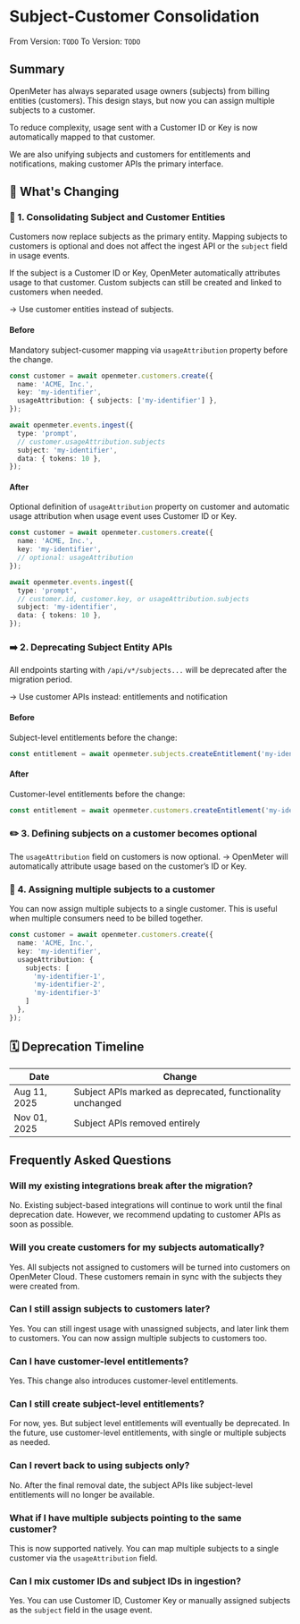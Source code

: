 # Subject-Customer Consolidation

From Version: `TODO`
To Version: `TODO`

## Summary

OpenMeter has always separated usage owners (subjects) from billing
entities (customers). This design stays, but now you can assign multiple
subjects to a customer.

To reduce complexity, usage sent with a Customer ID or Key is now
automatically mapped to that customer.

We are also unifying subjects and customers for entitlements and
notifications, making customer APIs the primary interface.

## 🔄 What's Changing

### 🔗 1. Consolidating Subject and Customer Entities

Customers now replace subjects as the primary entity. Mapping subjects
to customers is optional and does not affect the ingest API or the
`subject` field in usage events.

If the subject is a Customer ID or Key, OpenMeter automatically
attributes usage to that customer. Custom subjects can still be created
and linked to customers when needed.

→ Use customer entities instead of subjects.

#### Before

Mandatory subject-cusomer mapping via `usageAttribution` property before the change.

```ts
const customer = await openmeter.customers.create({
  name: 'ACME, Inc.',
  key: 'my-identifier',
  usageAttribution: { subjects: ['my-identifier'] },
});

await openmeter.events.ingest({
  type: 'prompt',
  // customer.usageAttribution.subjects
  subject: 'my-identifier',
  data: { tokens: 10 },
});
```

#### After

Optional definition of `usageAttribution` property on customer and
automatic usage attribution when usage event uses Customer ID or Key.

```ts
const customer = await openmeter.customers.create({
  name: 'ACME, Inc.',
  key: 'my-identifier',
  // optional: usageAttribution
});

await openmeter.events.ingest({
  type: 'prompt',
  // customer.id, customer.key, or usageAttribution.subjects
  subject: 'my-identifier',
  data: { tokens: 10 },
});
```

### ➡️ 2. Deprecating Subject Entity APIs

All endpoints starting with `/api/v*/subjects...` will be deprecated
after the migration period.

→ Use customer APIs instead: entitlements and notification

#### Before

Subject-level entitlements before the change:

```ts
const entitlement = await openmeter.subjects.createEntitlement('my-identifier', { … });
```

#### After

Customer-level entitlements before the change:

```ts
const entitlement = await openmeter.customers.createEntitlement('my-identifier', { … });
```

### ✏️ 3. Defining subjects on a customer becomes optional

The `usageAttribution` field on customers is now optional.
→ OpenMeter will automatically attribute usage based on the customer’s
ID or Key.

### 👥 4. Assigning multiple subjects to a customer

You can now assign multiple subjects to a single customer. This is
useful when multiple consumers need to be billed together.

```ts
const customer = await openmeter.customers.create({
  name: 'ACME, Inc.',
  key: 'my-identifier',
  usageAttribution: {
    subjects: [
      'my-identifier-1',
      'my-identifier-2',
      'my-identifier-3'
    ]
  },
});
```

## 🗓 Deprecation Timeline

| Date         | Change                                                         |
|--------------|----------------------------------------------------------------|
| Aug 11, 2025 | Subject APIs marked as deprecated, functionality unchanged     |
| Nov 01, 2025 | Subject APIs removed entirely                                  |

## Frequently Asked Questions

### Will my existing integrations break after the migration?

No. Existing subject-based integrations will continue to work until the
final deprecation date. However, we recommend updating to customer APIs
as soon as possible.

### Will you create customers for my subjects automatically?

Yes. All subjects not assigned to customers will be turned into
customers on OpenMeter Cloud. These customers remain in sync with
the subjects they were created from.

### Can I still assign subjects to customers later?

Yes. You can still ingest usage with unassigned subjects, and later link
them to customers. You can now assign multiple subjects to customers too.

### Can I have customer-level entitlements?

Yes. This change also introduces customer-level entitlements.

### Can I still create subject-level entitlements?

For now, yes. But subject level entitlements will eventually be deprecated.
In the future, use customer-level entitlements, with single or multiple subjects as needed.

### Can I revert back to using subjects only?

No. After the final removal date, the subject APIs
like subject-level entitlements will no longer be available.

### What if I have multiple subjects pointing to the same customer?

This is now supported natively. You can map multiple subjects to a
single customer via the `usageAttribution` field.

### Can I mix customer IDs and subject IDs in ingestion?

Yes. You can use Customer ID, Customer Key or manually assigned
subjects as the `subject` field in the usage event.
